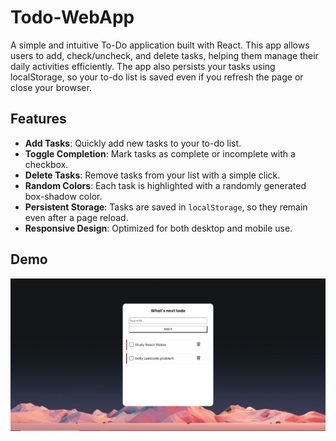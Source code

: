 # Todo-WebApp
A simple and intuitive To-Do application built with React. This app allows users to add, check/uncheck, and delete tasks, helping them manage their daily activities efficiently. The app also persists your tasks using localStorage, so your to-do list is saved even if you refresh the page or close your browser.

## Features

- **Add Tasks**: Quickly add new tasks to your to-do list.
- **Toggle Completion**: Mark tasks as complete or incomplete with a checkbox.
- **Delete Tasks**: Remove tasks from your list with a simple click.
- **Random Colors**: Each task is highlighted with a randomly generated box-shadow color.
- **Persistent Storage**: Tasks are saved in `localStorage`, so they remain even after a page reload.
- **Responsive Design**: Optimized for both desktop and mobile use.

## Demo

![Demo Screenshot](src/assets/Screenshot.png)

